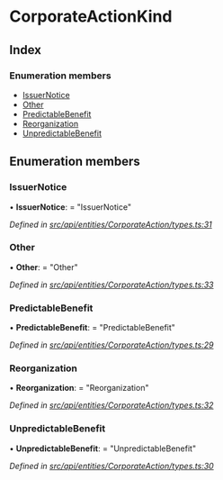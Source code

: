 # CorporateActionKind

## Index

### Enumeration members

* [IssuerNotice](corporateactionkind.md#issuernotice)
* [Other](corporateactionkind.md#other)
* [PredictableBenefit](corporateactionkind.md#predictablebenefit)
* [Reorganization](corporateactionkind.md#reorganization)
* [UnpredictableBenefit](corporateactionkind.md#unpredictablebenefit)

## Enumeration members

### IssuerNotice

• **IssuerNotice**: = "IssuerNotice"

_Defined in_ [_src/api/entities/CorporateAction/types.ts:31_](https://github.com/PolymathNetwork/polymesh-sdk/blob/56921667/src/api/entities/CorporateAction/types.ts#L31)

### Other

• **Other**: = "Other"

_Defined in_ [_src/api/entities/CorporateAction/types.ts:33_](https://github.com/PolymathNetwork/polymesh-sdk/blob/56921667/src/api/entities/CorporateAction/types.ts#L33)

### PredictableBenefit

• **PredictableBenefit**: = "PredictableBenefit"

_Defined in_ [_src/api/entities/CorporateAction/types.ts:29_](https://github.com/PolymathNetwork/polymesh-sdk/blob/56921667/src/api/entities/CorporateAction/types.ts#L29)

### Reorganization

• **Reorganization**: = "Reorganization"

_Defined in_ [_src/api/entities/CorporateAction/types.ts:32_](https://github.com/PolymathNetwork/polymesh-sdk/blob/56921667/src/api/entities/CorporateAction/types.ts#L32)

### UnpredictableBenefit

• **UnpredictableBenefit**: = "UnpredictableBenefit"

_Defined in_ [_src/api/entities/CorporateAction/types.ts:30_](https://github.com/PolymathNetwork/polymesh-sdk/blob/56921667/src/api/entities/CorporateAction/types.ts#L30)

